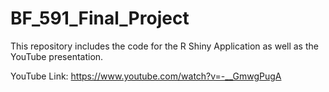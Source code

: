 # BF_591_Final_Project
This repository includes the code for the R Shiny Application as well as the YouTube presentation. 

YouTube Link: https://www.youtube.com/watch?v=-__GmwgPugA


